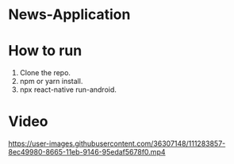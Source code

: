 # News-Application


# How to run

1. Clone the repo.
2. npm or yarn install.
3. npx react-native run-android.

# Video
https://user-images.githubusercontent.com/36307148/111283857-8ec49980-8665-11eb-9146-95edaf5678f0.mp4

